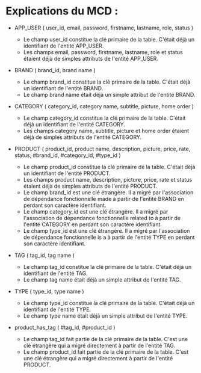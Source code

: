 # Explications du MCD :

- APP_USER ( user_id, email, password, firstname, lastname, role, status )
    - Le champ user_id constitue la clé primaire de la table. C'était déjà un identifiant de l'entité APP_USER.
    - Les champs email, password, firstname, lastname, role et status étaient déjà de simples attributs de l'entité APP_USER.

- BRAND ( brand_id, brand name )
    - Le champ brand_id constitue la clé primaire de la table. C'était déjà un identifiant de l'entité BRAND.
    - Le champ brand name était déjà un simple attribut de l'entité BRAND.

- CATEGORY ( category_id, category name, subtitle, picture, home order )
    - Le champ category_id constitue la clé primaire de la table. C'était déjà un identifiant de l'entité CATEGORY.
    - Les champs category name, subtitle, picture et home order étaient déjà de simples attributs de l'entité CATEGORY.

- PRODUCT ( product_id, product name, description, picture, price, rate, status, #brand_id, #category_id, #type_id )
    - Le champ product_id constitue la clé primaire de la table. C'était déjà un identifiant de l'entité PRODUCT.
    - Les champs product name, description, picture, price, rate et status étaient déjà de simples attributs de l'entité PRODUCT.
    - Le champ brand_id est une clé étrangère. Il a migré par l'association de dépendance fonctionnelle made à partir de l'entité BRAND en perdant son caractère identifiant.
    - Le champ category_id est une clé étrangère. Il a migré par l'association de dépendance fonctionnelle related to à partir de l'entité CATEGORY en perdant son caractère identifiant.
    - Le champ type_id est une clé étrangère. Il a migré par l'association de dépendance fonctionnelle is a à partir de l'entité TYPE en perdant son caractère identifiant.

- TAG ( tag_id, tag name )
    - Le champ tag_id constitue la clé primaire de la table. C'était déjà un identifiant de l'entité TAG.
    - Le champ tag name était déjà un simple attribut de l'entité TAG.

- TYPE ( type_id, type name )
    - Le champ type_id constitue la clé primaire de la table. C'était déjà un identifiant de l'entité TYPE.
    - Le champ type name était déjà un simple attribut de l'entité TYPE.

- product_has_tag ( #tag_id, #product_id )
    - Le champ tag_id fait partie de la clé primaire de la table. C'est une clé étrangère qui a migré directement à partir de l'entité TAG.
    - Le champ product_id fait partie de la clé primaire de la table. C'est une clé étrangère qui a migré directement à partir de l'entité PRODUCT.